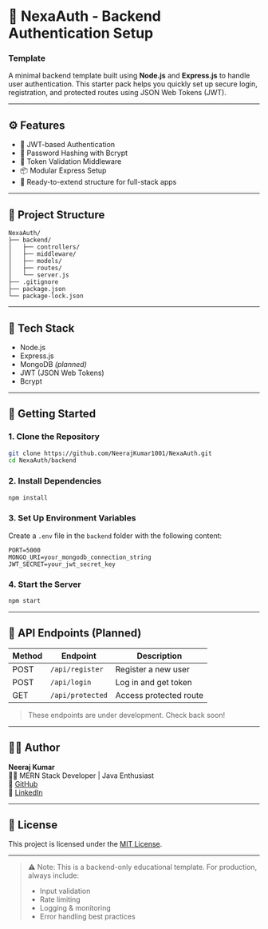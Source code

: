 # 🔐 NexaAuth - Backend Authentication Setup <h3>Template</h3>

A minimal backend template built using **Node.js** and **Express.js** to handle user authentication. This starter pack helps you quickly set up secure login, registration, and protected routes using JSON Web Tokens (JWT).

---

## ⚙️ Features

- 🔑 JWT-based Authentication
- 🔐 Password Hashing with Bcrypt
- 🔁 Token Validation Middleware
- 📦 Modular Express Setup
- 🌱 Ready-to-extend structure for full-stack apps

---

## 📁 Project Structure

```
NexaAuth/
├── backend/
│   ├── controllers/
│   ├── middleware/
│   ├── models/
│   ├── routes/
│   └── server.js
├── .gitignore
├── package.json
└── package-lock.json
```

---

## 🧰 Tech Stack

- Node.js
- Express.js
- MongoDB *(planned)*
- JWT (JSON Web Tokens)
- Bcrypt

---

## 🚀 Getting Started

### 1. Clone the Repository

```bash
git clone https://github.com/NeerajKumar1001/NexaAuth.git
cd NexaAuth/backend
```

### 2. Install Dependencies

```bash
npm install
```

### 3. Set Up Environment Variables

Create a `.env` file in the `backend` folder with the following content:

```env
PORT=5000
MONGO_URI=your_mongodb_connection_string
JWT_SECRET=your_jwt_secret_key
```

### 4. Start the Server

```bash
npm start
```

---

## 📌 API Endpoints (Planned)

| Method | Endpoint         | Description            |
|--------|------------------|------------------------|
| POST   | `/api/register`  | Register a new user    |
| POST   | `/api/login`     | Log in and get token   |
| GET    | `/api/protected` | Access protected route |

> These endpoints are under development. Check back soon!

---

## 🙋‍♂️ Author

**Neeraj Kumar**  
🧑‍💻 MERN Stack Developer | Java Enthusiast  
🔗 [GitHub](https://github.com/NeerajKumar1001)  
🔗 [LinkedIn](https://www.linkedin.com/in/neeraj-kumar1001)

---

## 📄 License

This project is licensed under the [MIT License](LICENSE).

---

> ⚠️ Note: This is a backend-only educational template. For production, always include:
> - Input validation  
> - Rate limiting  
> - Logging & monitoring  
> - Error handling best practices

